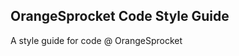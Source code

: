 OrangeSprocket Code Style Guide
-------------------------------

A style guide for code @ OrangeSprocket
